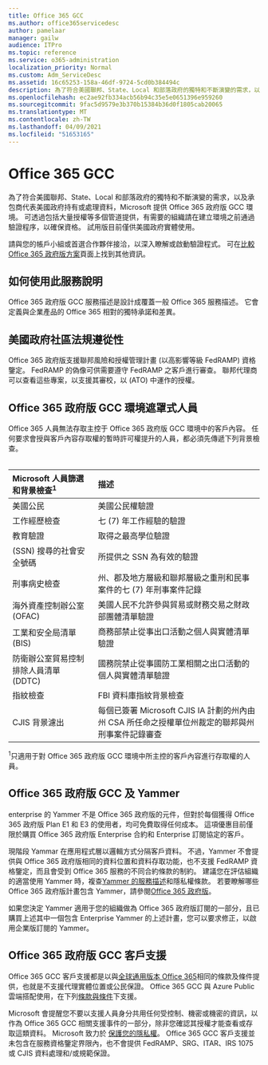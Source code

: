 ```yaml
---
title: Office 365 GCC
ms.author: office365servicedesc
author: pamelaar
manager: gailw
audience: ITPro
ms.topic: reference
ms.service: o365-administration
localization_priority: Normal
ms.custom: Adm_ServiceDesc
ms.assetid: 16c65253-158a-46df-9724-5cd0b384494c
description: 為了符合美國聯邦、State、Local 和部落政府的獨特和不斷演變的需求，以及承包商代表美國政府持有或處理資料，Microsoft 提供 Office 365 美國政府 Community (GCC) 服務。 可透過包括大量授權等多個管道提供，有需要的組織請在建立環境之前通過驗證程序，以確保資格。 試用版目前僅供美國政府實體使用。
ms.openlocfilehash: ec2ae92fb334acb56b94c35e5e0651396e959260
ms.sourcegitcommit: 9fac5d9579e3b370b15384b36d0f1805cab20065
ms.translationtype: MT
ms.contentlocale: zh-TW
ms.lasthandoff: 04/09/2021
ms.locfileid: "51653165"
---
```

# <a name="office-365-gcc"></a>Office 365 GCC

為了符合美國聯邦、State、Local 和部落政府的獨特和不斷演變的需求，以及承包商代表美國政府持有或處理資料，Microsoft 提供 Office 365 政府版 GCC 環境。 可透過包括大量授權等多個管道提供，有需要的組織請在建立環境之前通過驗證程序，以確保資格。 試用版目前僅供美國政府實體使用。
  
請與您的帳戶小組或首選合作夥伴接洽，以深入瞭解或啟動驗證程式。 可在[比較 Office 365 政府版方案](https://products.office.com/government/compare-office-365-government-plans)頁面上找到其他資訊。
  
## <a name="how-to-use-this-service-description"></a>如何使用此服務說明

Office 365 政府版 GCC 服務描述是設計成覆蓋一般 Office 365 服務描述。 它會定義與企業產品的 Office 365 相對的獨特承諾和差異。
  
## <a name="us-government-community-compliance"></a>美國政府社區法規遵從性

Office 365 政府版支援聯邦風險和授權管理計畫 (以高影響等級 FedRAMP) 資格鑒定。 FedRAMP 的偽像可供需要遵守 FedRAMP 之客戶進行審查。 聯邦代理商可以查看這些專案，以支援其審校，以 (ATO) 中運作的授權。
  
## <a name="office-365-government-gcc-environment-screened-personnel"></a>Office 365 政府版 GCC 環境遮罩式人員

Office 365 人員無法存取主控于 Office 365 政府版 GCC 環境中的客戶內容。 任何要求會授與客戶內容存取權的暫時許可權提升的人員，都必須先傳遞下列背景檢查。<br><br> 
  
| Microsoft 人員篩選和背景檢查<sup>1</sup> | 描述 |
|:-----|:-----|
|美國公民  <br/> |美國公民權驗證  <br/> |
|工作經歷檢查  <br/> |七 (7) 年工作經驗的驗證  <br/> |
|教育驗證  <br/> |取得之最高學位驗證  <br/> |
| (SSN) 搜尋的社會安全號碼  <br/> |所提供之 SSN 為有效的驗證  <br/> |
|刑事病史檢查  <br/> |州、郡及地方層級和聯邦層級之重刑和民事案件的七 (7) 年刑事案件記錄  <br/> |
|海外資產控制辦公室 (OFAC)  <br/> |美國人民不允許參與貿易或財務交易之財政部團體清單驗證  <br/> |
|工業和安全局清單 (BIS)  <br/> |商務部禁止從事出口活動之個人與實體清單驗證  <br/> |
|防衛辦公室貿易控制排除人員清單 (DDTC)  <br/> |國務院禁止從事國防工業相關之出口活動的個人與實體清單驗證  <br/> |
|指紋檢查  <br/> |FBI 資料庫指紋背景檢查  <br/> |
|CJIS 背景濾出  <br/> |每個已簽署 Microsoft CJIS IA 計劃的州內由州 CSA 所任命之授權單位州裁定的聯邦與州刑事案件記錄審查  <br/> |

<sup>1</sup>只適用于對 Office 365 政府版 GCC 環境中所主控的客戶內容進行存取權的人員。
  
## <a name="office-365-government-gcc-and-yammer"></a>Office 365 政府版 GCC 及 Yammer

enterprise 的 Yammer 不是 Office 365 政府版的元件，但對於每個獲得 Office 365 政府版 Plan E1 和 E3 的使用者，均可免費取得任何成本。 這項優惠目前僅限於購買 Office 365 政府版 Enterprise 合約和 Enterprise 訂閱協定的客戶。
  
現階段 Yammar 在應用程式層以邏輯方式分隔客戶資料。 不過，Yammer 不會提供與 Office 365 政府版相同的資料位置和資料存取功能，也不支援 FedRAMP 資格鑒定，而且會受到 Office 365 服務的不同合約條款的制約。 建議您在評估組織的適當使用 Yammer 時，複查[Yammer 的服務描述](../../yammer-service-description/yammer-service-description.md)和隱私權條款。 若要瞭解哪些 Office 365 政府版計畫包含 Yammer，請參閱[Office 365 政府版](office-365-us-government.md)。
  
如果您決定 Yammer 適用于您的組織做為 Office 365 政府版訂閱的一部分，且已購買上述其中一個包含 Enterprise Yammer 的上述計畫，您可以要求修正，以啟用企業版訂閱的 Yammer。
  
## <a name="office-365-government-gcc-customer-support"></a>Office 365 政府版 GCC 客戶支援

Office 365 GCC 客戶支援都是以與[全球通用版本 Office 365](../support.md)相同的條款及條件提供，也就是不支援代理實體位置或公民保證。 Office 365 GCC 與 Azure Public 雲端搭配使用，在下列[條款與條件](https://azure.microsoft.com/support/plans/)下支援。

Microsoft 會提醒您不要以支援人員身分共用任何受控制、機密或機密的資訊，以作為 Office 365 GCC 相關支援事件的一部分，除非您確認其授權才能查看或存取這類資料。 Microsoft 致力於 [保護您的隱私權](https://privacy.microsoft.com/privacystatement)。 Office 365 GCC 客戶支援並未包含在服務資格鑒定界限內，也不會提供 FedRAMP、SRG、ITAR、IRS 1075 或 CJIS 資料處理和/或規範保證。